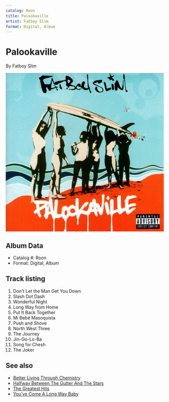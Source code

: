 ```yaml
---
catalog: Roon
title: Palookaville
artist: Fatboy Slim
format: Digital, Album
---
```


# Palookaville

By Fatboy Slim

![](../../assets/albumcovers/Fatboy_Slim-Palookaville.png)

## Album Data

- Catalog #: Roon
- Format: Digital, Album


## Track listing


1. Don't Let the Man Get You Down
2. Slash Dot Dash
3. Wonderful Night
4. Long Way from Home
5. Put It Back Together
6. Mi Bebé Masoquista
7. Push and Shove
8. North West Three
9. The Journey
10. Jin-Go-Lo-Ba
11. Song for Chesh
12. The Joker


## See also

- [Better Living Through Chemistry](Better_Living_Through_Chemistry.md)
- [Halfway Between The Gutter And The Stars](Halfway_Between_The_Gutter_And_The_Stars.md)
- [The Greatest Hits](The_Greatest_Hits-_Why_Try_Harder.md)
- [You've Come A Long Way Baby](Youve_Come_A_Long_Way_Baby.md)
